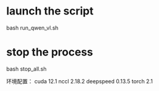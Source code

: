 # launch the script
bash run_qwen_vl.sh
# stop the process
bash stop_all.sh


环境配置：
cuda 12.1
nccl 2.18.2
deepspeed 0.13.5
torch 2.1
